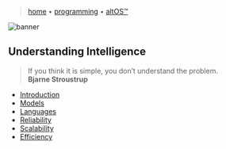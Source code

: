 > [home](/)
> &bull; [programming](/programming)
> &bull; [altOS™](/altOS)

![banner](/computing/photos/banner.png)

## Understanding Intelligence

> If you think it is simple, you don’t understand the problem.  
> **Bjarne Stroustrup**

* [Introduction](introduction)
* [Models](models)
* [Languages](languages)
* [Reliability](reliability)
* [Scalability](scalability)
* [Efficiency](efficiency)
